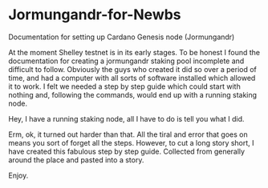 # Jormungandr-for-Newbs
Documentation for setting up Cardano Genesis node (Jormungandr)

At the moment Shelley testnet is in its early stages. To be honest I found the documentation for creating a jormungandr staking pool incomplete and difficult to follow. Obviously the guys who created it did so over a period of time, and had a computer with all sorts of software installed which allowed it to work. I felt we needed a step by step guide which could start with nothing and, following the commands, would end up with a running staking node.

Hey, I have a running staking node, all I have to do is tell you what I did.

Erm, ok, it turned out harder than that. All the tiral and error that goes on means you sort of forget all the steps. However, to cut a long story short, I have created this fabulous step by step guide. Collected from generally around the place and pasted into a story.

Enjoy.
